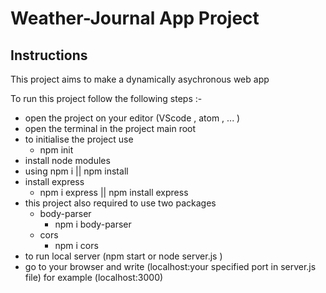 # Weather-Journal App Project

## Instructions

This project aims to make a dynamically asychronous web app

To run this project follow the following steps :-

- open the project on your editor (VScode , atom , ... )
- open the terminal in the project main root
- to initialise the project use
  - npm init
- install node modules
- using npm i || npm install
- install express
  - npm i express || npm install express
- this project also required to use two packages
  - body-parser
    - npm i body-parser
  - cors
    - npm i cors
- to run local server (npm start or node server.js )
- go to your browser and write (localhost:your specified port in server.js file) for example (localhost:3000)
